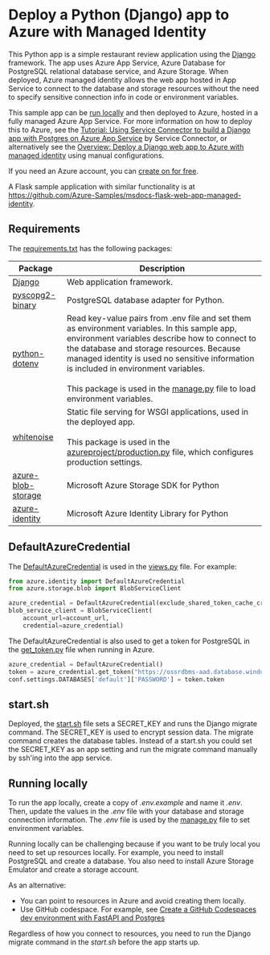 # Deploy a Python (Django) app to Azure with Managed Identity 

This Python app is a simple restaurant review application using the [Django](https://www.djangoproject.com/) framework. The app uses Azure App Service, Azure Database for PostgreSQL relational database service, and Azure Storage. When deployed, Azure managed identity allows the web app hosted in App Service to connect to the database and storage resources without the need to specify sensitive connection info in code or environment variables.

This sample app can be [run locally](#running-locally) and then deployed to Azure, hosted in a fully managed Azure App Service. For more information on how to deploy this to Azure, see the [Tutorial: Using Service Connector to build a Django app with Postgres on Azure App Service](https://learn.microsoft.com/en-us/azure/service-connector/tutorial-django-webapp-postgres-cli) by Service Connector, or alternatively see the
 [Overview: Deploy a Django web app to Azure with managed identity](https://docs.microsoft.com/azure/developer/python/tutorial-python-managed-identity-user-assigned-cli) using manual configurations.

If you need an Azure account, you can [create on for free](https://azure.microsoft.com/free/).

A Flask sample application with similar functionality is at https://github.com/Azure-Samples/msdocs-flask-web-app-managed-identity.

## Requirements

The [requirements.txt](./requirements.txt) has the following packages:

| Package | Description |
| ------- | ----------- |
| [Django](https://pypi.org/project/Django/) | Web application framework. |
| [pyscopg2-binary](https://pypi.org/project/psycopg-binary/) | PostgreSQL database adapter for Python. |
| [python-dotenv](https://pypi.org/project/python-dotenv/) | Read key-value pairs from .env file and set them as environment variables. In this sample app, environment variables describe how to connect to the database and storage resources. Because managed identity is used no sensitive information is included in environment variables. <br><br> This package is used in the [manage.py](./manage.py) file to load environment variables. |
| [whitenoise](https://pypi.org/project/whitenoise/) | Static file serving for WSGI applications, used in the deployed app. <br><br> This package is used in the [azureproject/production.py](./azureproject/production.py) file, which configures production settings. |
| [azure-blob-storage](https://pypi.org/project/azure-storage/) | Microsoft Azure Storage SDK for Python |
| [azure-identity](https://pypi.org/project/azure-identity/) | Microsoft Azure Identity Library for Python |

## DefaultAzureCredential

The [DefaultAzureCredential](https://docs.microsoft.com/python/api/azure-identity/azure.identity.defaultazurecredential) is used in the [views.py](./restaurant_review/views.py) file. For example:

```python
from azure.identity import DefaultAzureCredential
from azure.storage.blob import BlobServiceClient

azure_credential = DefaultAzureCredential(exclude_shared_token_cache_credential=True)
blob_service_client = BlobServiceClient(
    account_url=account_url,
    credential=azure_credential)
```

The DefaultAzureCredential is also used to get a token for PostgreSQL in the [get_token.py](./azureproject/get_token.py) file when running in Azure.

```python
azure_credential = DefaultAzureCredential()
token = azure_credential.get_token("https://ossrdbms-aad.database.windows.net")
conf.settings.DATABASES['default']['PASSWORD'] = token.token
```

## start.sh

Deployed, the [start.sh](start.sh) file sets a SECRET_KEY and runs the Django migrate command. The SECRET_KEY is used to encrypt session data. The migrate command creates the database tables. Instead of a start.sh you could set the SECRET_KEY as an app setting and run the migrate command manually by ssh'ing into the app service.

## Running locally

To run the app locally, create a copy of *.env.example* and name it *.env*. Then, update the values in the *.env* file with your database and storage connection information. The *.env* file is used by the [manage.py](./manage.py) file to set environment variables.

Running locally can be challenging because if you want to be truly local you need to set up resources locally. For example, you need to install PostgreSQL and create a database. You also need to install Azure Storage Emulator and create a storage account.

As an alternative:

* You can point to resources in Azure and avoid creating them locally.
* Use GitHub codespace. For example, see [Create a GitHub Codespaces dev environment with FastAPI and Postgres](https://learn.microsoft.com/azure/developer/python/configure-python-web-app-codespaces)

Regardless of how you connect to resources, you need to run the Django migrate command in the *start.sh* before the app starts up.
